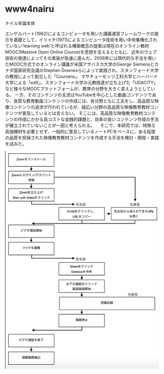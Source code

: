 # www4nairu
ナイル卒論本体

エンゲルバート(1962)によるコンピュータを用いた講義運営フレームワークの提示を基礎として、イリイチ(1971)によるコンピュータ技術を用い中央集権化されていない'learning web'と呼ばれる構築概念の提案は現在のオンライン教材MOOC(Massive Open Online Course)を思想を支えるとともに、近年のウェブ技術の発達によってその実装が急速に進んだ。2008年には現代的な手法を用いたMOOC方式でのオンライン講義が米国アサバスカ大学のGeorge Siemensとカナダ国家研究会議のStephen Downesらによって実践され、スタンフォード大学の教授によって創立した「Coursera」、マサチューセッツ工科大学とハーバード大学による「edX」、スタンフォード大学の元教授達が立ち上げた「UDACITY」など様々なMOOCプラットフォームが、教育の分野を大きく変えようとしている。
一方、そのコンテンツの主流はYouTubeを中心とした動画コンテンツであり、良質な教育動画コンテンツの作成には、各分野ともに工夫をし、高品質な映像コンテンツの追求が行われているが、幅広い分野の高品質な映像教育教材コンテンツが普及しているとは言えない。
そこには、高品質な映像教育教材コンテンツの作成にかかる高コストな金銭的課題と、効率の良いコンテンツ作成の手法が確立されていないことが一因と考えられる。
　そこで、本研究では、特殊な高価機材を必要とせず、一般的に普及しているノートPCをベースに、ある程度の品質を担保された映像教育教材コンテンツを作成する手法を検討・開発・実践を試みた。


![chart](./images/flowchart.png)

